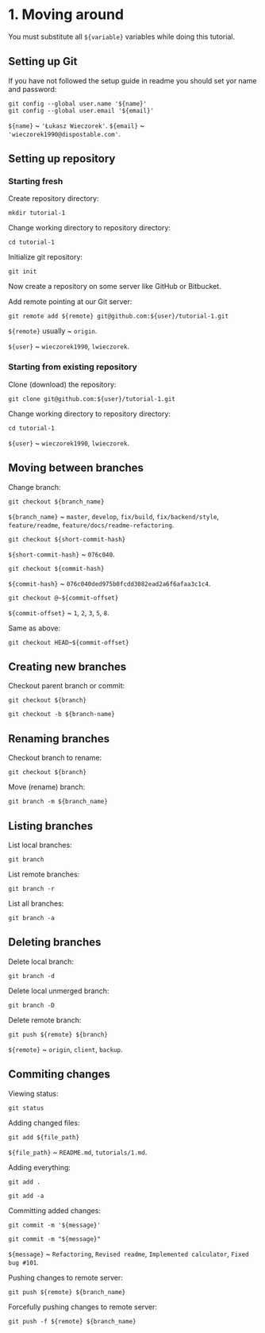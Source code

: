 # 1. Moving around

You must substitute all `${variable}` variables while doing this tutorial.

## Setting up Git

If you have not followed the setup guide in readme you should set yor
name and password:

```
git config --global user.name '${name}'
git config --global user.email '${email}'
```

`${name}` ~ `'Łukasz Wieczorek'`.
`${email}` ~ `'wieczorek1990@dispostable.com'`.

## Setting up repository

### Starting fresh

Create repository directory:

```
mkdir tutorial-1
```

Change working directory to repository directory:

```
cd tutorial-1
```

Initialize git repository:

```
git init
```

Now create a repository on some server like GitHub or Bitbucket.

Add remote pointing at our Git server:

```
git remote add ${remote} git@github.com:${user}/tutorial-1.git
```

`${remote}` usually ~ `origin`.

`${user}` ~ `wieczorek1990`, `lwieczorek`.

### Starting from existing repository

Clone (download) the repository:

```
git clone git@github.com:${user}/tutorial-1.git
```

Change working directory to repository directory:

```
cd tutorial-1
```

`${user}` ~ `wieczorek1990`, `lwieczorek`.


## Moving between branches

Change branch:

```
git checkout ${branch_name}
```

`${branch_name}` ~ `master`, `develop`, `fix/build`, `fix/backend/style`, `feature/readme`, `feature/docs/readme-refactoring`.

```
git checkout ${short-commit-hash}
```

`${short-commit-hash}` ~ `076c040`.

```
git checkout ${commit-hash}
```

`${commit-hash}` ~ `076c040ded975b0fcdd3082ead2a6f6afaa3c1c4`.

```
git checkout @~${commit-offset}
```

`${commit-offset}` ~ `1`, `2`, `3`, `5`, `8`.

Same as above:

```
git checkout HEAD~${commit-offset}
```

## Creating new branches

Checkout parent branch or commit:

```
git checkout ${branch}
```

```
git checkout -b ${branch-name}
```

## Renaming branches

Checkout branch to rename:

```
git checkout ${branch}
```

Move (rename) branch:

```
git branch -m ${branch_name}
```

## Listing branches

List local branches:

```
git branch
```

List remote branches:

```
git branch -r
```

List all branches:

```
git branch -a
```

## Deleting branches

Delete local branch:

```
git branch -d
```

Delete local unmerged branch:

```
git branch -D
```

Delete remote branch:

```
git push ${remote} ${branch}
```

`${remote}` ~ `origin`, `client`, `backup`.

## Commiting changes

Viewing status:

```
git status
```

Adding changed files:

```
git add ${file_path}
```

`${file_path}` ~ `README.md`, `tutorials/1.md`.

Adding everything:

```
git add .
```

```
git add -a
```

Committing added changes:

```
git commit -m '${message}'
```

```
git commit -m "${message}"
```

`${message}` ~ `Refactoring`, `Revised readme`, `Implemented calculator`, `Fixed bug #101`.

Pushing changes to remote server:

```
git push ${remote} ${branch_name}
```

Forcefully pushing changes to remote server:

```
git push -f ${remote} ${branch_name}
```

